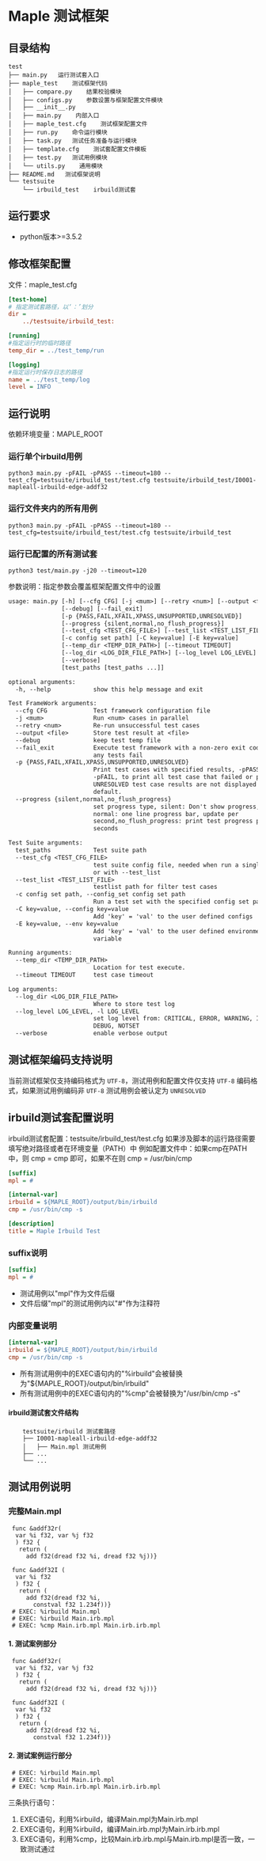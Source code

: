 # Maple 测试框架

## 目录结构

```shell
test
├── main.py   运行测试套入口
├── maple_test    测试框架代码
│   ├── compare.py    结果校验模块
│   ├── configs.py    参数设置与框架配置文件模块
│   ├── __init__.py
│   ├── main.py    内部入口
│   ├── maple_test.cfg    测试框架配置文件
│   ├── run.py    命令运行模块
│   ├── task.py   测试任务准备与运行模块
│   ├── template.cfg    测试套配置文件模板
│   ├── test.py   测试用例模块
│   └── utils.py    通用模块
├── README.md   测试框架说明
└── testsuite
    └── irbuild_test    irbuild测试套
```

## 运行要求

* python版本>=3.5.2

## 修改框架配置

文件：maple_test.cfg

```ini
[test-home]
# 指定测试套路径，以‘：’划分
dir =
    ../testsuite/irbuild_test:

[running]
#指定运行时的临时路径
temp_dir = ../test_temp/run

[logging]
#指定运行时保存日志的路径
name = ../test_temp/log
level = INFO
```

## 运行说明

依赖环境变量：MAPLE_ROOT

### 运行单个irbuild用例

```shell
python3 main.py -pFAIL -pPASS --timeout=180 --test_cfg=testsuite/irbuild_test/test.cfg testsuite/irbuild_test/I0001-mapleall-irbuild-edge-addf32
```

### 运行文件夹内的所有用例

```shell
python3 main.py -pFAIL -pPASS --timeout=180 --test_cfg=testsuite/irbuild_test/test.cfg testsuite/irbuild_test
```

### 运行已配置的所有测试套

```shell
python3 test/main.py -j20 --timeout=120
```

参数说明：指定参数会覆盖框架配置文件中的设置

```txt
usage: main.py [-h] [--cfg CFG] [-j <mum>] [--retry <num>] [--output <file>]
               [--debug] [--fail_exit]
               [-p {PASS,FAIL,XFAIL,XPASS,UNSUPPORTED,UNRESOLVED}]
               [--progress {silent,normal,no_flush_progress}]
               [--test_cfg <TEST_CFG_FILE>] [--test_list <TEST_LIST_FILE>]
               [-c config set path] [-C key=value] [-E key=value]
               [--temp_dir <TEMP_DIR_PATH>] [--timeout TIMEOUT]
               [--log_dir <LOG_DIR_FILE_PATH>] [--log_level LOG_LEVEL]
               [--verbose]
               [test_paths [test_paths ...]]

optional arguments:
  -h, --help            show this help message and exit

Test FrameWork arguments:
  --cfg CFG             Test framework configuration file
  -j <mum>              Run <num> cases in parallel
  --retry <num>         Re-run unsuccessful test cases
  --output <file>       Store test result at <file>
  --debug               keep test temp file
  --fail_exit           Execute test framework with a non-zero exit code if
                        any tests fail
  -p {PASS,FAIL,XFAIL,XPASS,UNSUPPORTED,UNRESOLVED}
                        Print test cases with specified results, -pPASS
                        -pFAIL, to print all test case that failed or passed，
                        UNRESOLVED test case results are not displayed by
                        default.
  --progress {silent,normal,no_flush_progress}
                        set progress type, silent: Don't show progress,
                        normal: one line progress bar, update per
                        second,no_flush_progress: print test progress per 10
                        seconds

Test Suite arguments:
  test_paths            Test suite path
  --test_cfg <TEST_CFG_FILE>
                        test suite config file, needed when run a single case
                        or with --test_list
  --test_list <TEST_LIST_FILE>
                        testlist path for filter test cases
  -c config set path, --config_set config set path
                        Run a test set with the specified config set path
  -C key=value, --config key=value
                        Add 'key' = 'val' to the user defined configs
  -E key=value, --env key=value
                        Add 'key' = 'val' to the user defined environment
                        variable

Running arguments:
  --temp_dir <TEMP_DIR_PATH>
                        Location for test execute.
  --timeout TIMEOUT     test case timeout

Log arguments:
  --log_dir <LOG_DIR_FILE_PATH>
                        Where to store test log
  --log_level LOG_LEVEL, -l LOG_LEVEL
                        set log level from: CRITICAL, ERROR, WARNING, INFO,
                        DEBUG, NOTSET
  --verbose             enable verbose output
```

## 测试框架编码支持说明

当前测试框架仅支持编码格式为 `UTF-8`，测试用例和配置文件仅支持 `UTF-8` 编码格式，如果测试用例编码非 `UTF-8` 测试用例会被认定为 `UNRESOLVED`

## irbuild测试套配置说明

irbuild测试套配置：testsuite/irbuild_test/test.cfg
如果涉及脚本的运行路径需要填写绝对路径或者在环境变量（PATH）中
例如配置文件中：如果cmp在PATH中，则 cmp = cmp 即可，如果不在则 cmp = /usr/bin/cmp

```ini
[suffix]
mpl = #

[internal-var]
irbuild = ${MAPLE_ROOT}/output/bin/irbuild
cmp = /usr/bin/cmp -s

[description]
title = Maple Irbuild Test
```

### suffix说明

```ini
[suffix]
mpl = #
```

* 测试用例以"mpl"作为文件后缀
* 文件后缀"mpl"的测试用例内以"#"作为注释符

### 内部变量说明

```ini
[internal-var]
irbuild = ${MAPLE_ROOT}/output/bin/irbuild
cmp = /usr/bin/cmp -s
```

* 所有测试用例中的EXEC语句内的"%irbuild"会被替换为"${MAPLE_ROOT}/output/bin/irbuild"
* 所有测试用例中的EXEC语句内的"%cmp"会被替换为"/usr/bin/cmp -s"

#### irbuild测试套文件结构

```shell
    testsuite/irbuild 测试套路径
    ├── I0001-mapleall-irbuild-edge-addf32
    │   ├── Main.mpl 测试用例
    ├── ...
    └── ...
```

## 测试用例说明

### 完整Main.mpl

```
 func &addf32r(
  var %i f32, var %j f32
  ) f32 { 
   return (
     add f32(dread f32 %i, dread f32 %j))}

 func &addf32I (
  var %i f32
  ) f32 { 
   return (
     add f32(dread f32 %i,
       constval f32 1.234f))}
 # EXEC: %irbuild Main.mpl
 # EXEC: %irbuild Main.irb.mpl
 # EXEC: %cmp Main.irb.mpl Main.irb.irb.mpl
```

#### 1. 测试案例部分

```
 func &addf32r(
  var %i f32, var %j f32
  ) f32 { 
   return (
     add f32(dread f32 %i, dread f32 %j))}

 func &addf32I (
  var %i f32
  ) f32 { 
   return (
     add f32(dread f32 %i,
       constval f32 1.234f))}
```

#### 2. 测试案例运行部分

```
 # EXEC: %irbuild Main.mpl
 # EXEC: %irbuild Main.irb.mpl
 # EXEC: %cmp Main.irb.mpl Main.irb.irb.mpl
```

三条执行语句：

1. EXEC语句，利用%irbuild，编译Main.mpl为Main.irb.mpl
2. EXEC语句，利用%irbuild，编译Main.irb.mpl为Main.irb.irb.mpl
3. EXEC语句，利用%cmp，比较Main.irb.irb.mpl与Main.irb.mpl是否一致，一致测试通过
